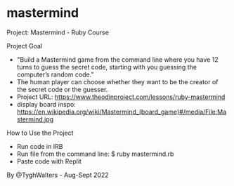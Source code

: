 # mastermind
Project: Mastermind - Ruby Course

Project Goal

- "Build a Mastermind game from the command line where you have 12 turns to guess the secret code, starting with you guessing the computer’s random code."
- The human player can choose whether they want to be the creator of the secret code or the guesser.
- Project URL: https://www.theodinproject.com/lessons/ruby-mastermind
- display board inspo: https://en.wikipedia.org/wiki/Mastermind_(board_game)#/media/File:Mastermind.jpg

How to Use the Project

- Run code in IRB
- Run file from the command line:  $ ruby mastermind.rb 
- Paste code with Replit

By @TyghWalters - Aug-Sept 2022